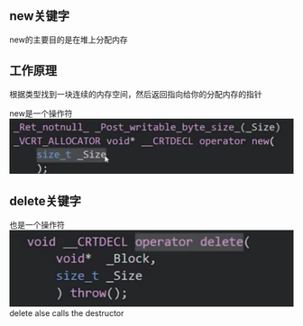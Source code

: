 ## new关键字
new的主要目的是在堆上分配内存

## 工作原理
根据类型找到一块连续的内存空间，然后返回指向给你的分配内存的指针

new是一个操作符
![image](./Snipaste_2023-01-20_14-28-21.png)

## delete关键字
也是一个操作符
![image](Snipaste_2023-01-20_14-36-36.png)
delete alse calls the destructor

